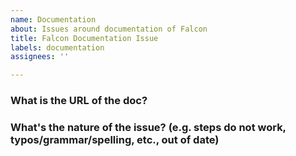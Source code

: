 ```yaml
---
name: Documentation
about: Issues around documentation of Falcon
title: Falcon Documentation Issue
labels: documentation
assignees: ''

---
```


### What is the URL of the doc?



### What's the nature of the issue? (e.g. steps do not work, typos/grammar/spelling, etc., out of date)
